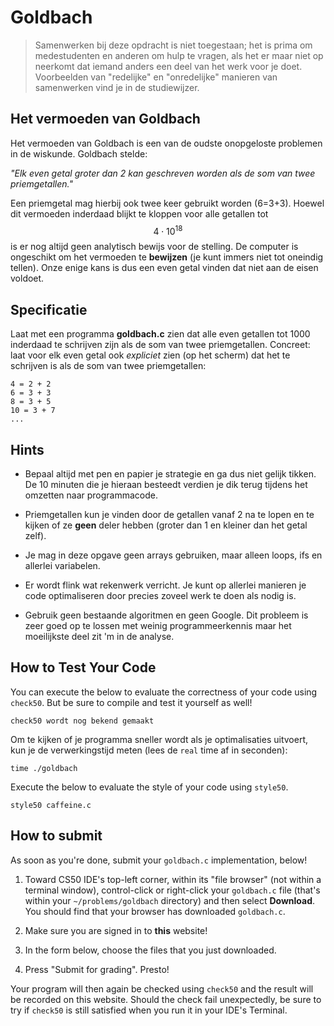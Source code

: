 # Goldbach

> Samenwerken bij deze opdracht is niet toegestaan; het is prima om medestudenten en anderen om hulp te vragen, als het er maar niet op neerkomt dat iemand anders een deel van het werk voor je doet. Voorbeelden van "redelijke" en "onredelijke" manieren van samenwerken vind je in de studiewijzer.


## Het vermoeden van Goldbach

Het vermoeden van Goldbach is een van de oudste onopgeloste problemen in de wiskunde. Goldbach stelde:

*"Elk even getal groter dan 2 kan geschreven worden als de som van twee priemgetallen."*

Een priemgetal mag hierbij ook twee keer gebruikt worden (6=3+3). Hoewel dit vermoeden inderdaad blijkt te kloppen voor alle getallen tot $$4\cdot10^{18}$$ is er nog altijd geen analytisch bewijs voor de stelling. De computer is ongeschikt om het vermoeden te **bewijzen** (je kunt immers niet tot oneindig tellen). Onze enige kans is dus een even getal vinden dat niet aan de eisen voldoet.


## Specificatie

Laat met een programma **goldbach.c** zien dat alle even getallen tot 1000 inderdaad te schrijven zijn als de som van twee priemgetallen. Concreet: laat voor elk even getal ook *expliciet* zien (op het scherm) dat het te schrijven is als de som van twee priemgetallen:

    4 = 2 + 2
    6 = 3 + 3
    8 = 3 + 5
    10 = 3 + 7
    ...


## Hints

- Bepaal altijd met pen en papier je strategie en ga dus niet gelijk tikken. De 10 minuten die je hieraan besteedt verdien je dik terug tijdens het omzetten naar programmacode.

- Priemgetallen kun je vinden door de getallen vanaf 2 na te lopen en te kijken of ze **geen** deler hebben (groter dan 1 en kleiner dan het getal zelf).

- Je mag in deze opgave geen arrays gebruiken, maar alleen loops, ifs en allerlei variabelen.

- Er wordt flink wat rekenwerk verricht. Je kunt op allerlei manieren je code optimaliseren door precies zoveel werk te doen als nodig is.

- Gebruik geen bestaande algoritmen en geen Google. Dit probleem is zeer goed op te lossen met weinig programmeerkennis maar het moeilijkste deel zit 'm in de analyse.


## How to Test Your Code

You can execute the below to evaluate the correctness of your code using `check50`. But be sure to compile and test it yourself as well!

    check50 wordt nog bekend gemaakt

Om te kijken of je programma sneller wordt als je optimalisaties uitvoert, kun je de verwerkingstijd meten (lees de `real` time af in seconden):

    time ./goldbach

Execute the below to evaluate the style of your code using `style50`.

    style50 caffeine.c


## How to submit

As soon as you're done, submit your `goldbach.c` implementation, below! 

1. Toward CS50 IDE's top-left corner, within its "file browser" (not within a terminal window), control-click or right-click your `goldbach.c` file (that's within your `~/problems/goldbach` directory) and then select **Download**. You should find that your browser has downloaded `goldbach.c`.

3. Make sure you are signed in to **this** website!

4. In the form below, choose the files that you just downloaded.

5. Press "Submit for grading". Presto!

Your program will then again be checked using `check50` and the result will be recorded on this website. Should the check fail unexpectedly, be sure to try if `check50` is still satisfied when you run it in your IDE's Terminal.
